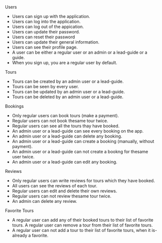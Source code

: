 Users

  - Users can sign up with the application.
  - Users can log into the application.
  - Users can log out of the appication.
  - Users can update their password.
  - Users can reset their password
  - Users can update their general information.
  - Users can see their profile page.
  - A user can be either a regular user or an admin or a lead-guide or a guide.
  - When you sign up, you are a regular user by default.

Tours

  - Tours can be created by an admin user or a lead-guide.
  - Tours can be seen by every user.
  - Tours can be updated by an admin user or a lead-guide.
  - Tours can be deleted by an admin user or a lead-guide.

Bookings

  - Only regular users can book tours (make a payment).
  - Regular users can not book thesame tour twice.
  - Regular users can see all the tours thay have booked.
  - An admin user or a lead-guide can see every booking on the app.
  - An admin user or a lead-guide can delete any booking.
  - An admin user or a lead-guide can create a booking (manually, without payment).
  - An admin user or a lead-guide can not create a bookng for thesame user twice.
  - An admin user or a lead-guide can edit any booking.

Reviews

  - Only regular users can write reviews for tours which they have booked.
  - All users can see the reviews of each tour.
  - Regular users can edit and delete their own reviews.
  - Regular users can not review thesame tour twice.
  - An admin can delete any review.

Favorite Tours

  - A regular user can add any of their booked tours to their list of favorite tours.
    A regular user can remove a tour from their list of favorite tours.
  - A regular user can not add a tour to their list of favorite tours, when it is- already a favorite.
